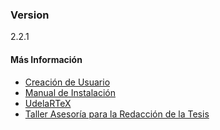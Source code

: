 ### Version
2.2.1

#### Más Información
- [Creación de Usuario](https://docs.google.com/document/d/1DEbMORIRLwqj0ZQyyoMUMoBmUd3VEIvxLzVBPBaczr0/pub)
- [Manual de Instalación](http://www.universidad.edu.uy/renderResource/index/resourceId/38021/siteId/10)
- [UdelaRTeX](http://tesis.posgrados.udelar.edu.uy/TallerTesis/UdelaRTeX)
- [Taller Asesoría para la Redacción de la Tesis](http://www.posgrados.udelar.edu.uy/renderPage/index/pageId/1133)